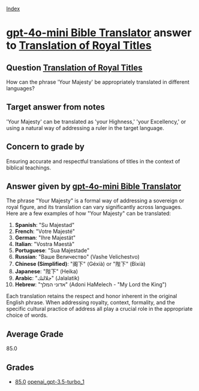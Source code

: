 
[Index](../../../index.md)
# [gpt-4o-mini Bible Translator](../../answering_models/gpt-4o-mini_Bible_Translator.md) answer to [Translation of Royal Titles](../../questions/Translation_of_Royal_Titles.md)

## Question [Translation of Royal Titles](../../questions/Translation_of_Royal_Titles.md)
How can the phrase 'Your Majesty' be appropriately translated in different languages?

## Target answer from notes
'Your Majesty' can be translated as 'your Highness,' 'your Excellency,' or using a natural way of addressing a ruler in the target language.

## Concern to grade by
Ensuring accurate and respectful translations of titles in the context of biblical teachings.

## Answer given by [gpt-4o-mini Bible Translator](../../answering_models/gpt-4o-mini_Bible_Translator.md)
The phrase "Your Majesty" is a formal way of addressing a sovereign or royal figure, and its translation can vary significantly across languages. Here are a few examples of how "Your Majesty" can be translated:

1. **Spanish**: "Su Majestad"
2. **French**: "Votre Majesté"
3. **German**: "Ihre Majestät"
4. **Italian**: "Vostra Maestà"
5. **Portuguese**: "Sua Majestade"
6. **Russian**: "Ваше Величество" (Vashe Velichestvo)
7. **Chinese (Simplified)**: "阁下" (Géxià) or "陛下" (Bìxià)
8. **Japanese**: "陛下" (Heika)
9. **Arabic**: "جلالتك" (Jalalatik)
10. **Hebrew**: "אדוני המלך" (Adoni HaMelech - "My Lord the King")

Each translation retains the respect and honor inherent in the original English phrase. When addressing royalty, context, formality, and the specific cultural practice of address all play a crucial role in the appropriate choice of words.

## Average Grade
85.0

## Grades
 * [85.0](./Translation_of_Royal_Titles_grades/openai_gpt-3.5-turbo_1.md) [openai_gpt-3.5-turbo_1](../../grading_models/openai_gpt-3.5-turbo_1.md)
